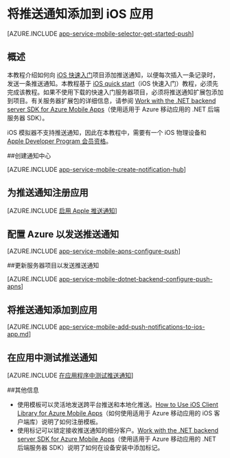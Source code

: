 <properties
	pageTitle="使用 Azure 移动应用将推送通知添加到 iOS 应用"
	description="了解如何使用 Azure 移动应用将推送通知发送到 iOS 应用。"
	services="app-service\mobile"
	documentationCenter="ios"
	manager="dwrede"
	editor=""
	authors="krisragh"/>

<tags
	ms.service="app-service-mobile"
	ms.workload="mobile"
	ms.tgt_pltfrm="mobile-ios"
	ms.devlang="objective-c"
	ms.topic="article"
	ms.date="06/28/2016"
	wacn.date="09/26/2016"
	ms.author="yuaxu"/>


# 将推送通知添加到 iOS 应用

[AZURE.INCLUDE [app-service-mobile-selector-get-started-push](../../includes/app-service-mobile-selector-get-started-push.md)]

## 概述
本教程介绍如何向 [iOS 快速入门]项目添加推送通知，以便每次插入一条记录时，发送一条推送通知。本教程基于 [iOS quick start]（iOS 快速入门）教程，必须先完成该教程。如果不使用下载的快速入门服务器项目，必须将推送通知扩展包添加到项目。有关服务器扩展包的详细信息，请参阅 [Work with the .NET backend server SDK for Azure Mobile Apps](/documentation/articles/app-service-mobile-dotnet-backend-how-to-use-server-sdk/)（使用适用于 Azure 移动应用的 .NET 后端服务器 SDK）。

iOS 模拟器不支持推送通知，因此在本教程中，需要有一个 iOS 物理设备和 [Apple Developer Program 会员资格](https://developer.apple.com/programs/ios/)。

##<a name="create-hub"></a>创建通知中心

[AZURE.INCLUDE [app-service-mobile-create-notification-hub](../../includes/app-service-mobile-create-notification-hub.md)]

## <a id="register"></a>为推送通知注册应用

[AZURE.INCLUDE [启用 Apple 推送通知](../../includes/enable-apple-push-notifications.md)]

## 配置 Azure 以发送推送通知

[AZURE.INCLUDE [app-service-mobile-apns-configure-push](../../includes/app-service-mobile-apns-configure-push.md)]

##<a id="update-server"></a>更新服务器项目以发送推送通知

[AZURE.INCLUDE [app-service-mobile-dotnet-backend-configure-push-apns](../../includes/app-service-mobile-dotnet-backend-configure-push-apns.md)]

## <a id="add-push"></a>将推送通知添加到应用

[AZURE.INCLUDE [app-service-mobile-add-push-notifications-to-ios-app.md](../../includes/app-service-mobile-add-push-notifications-to-ios-app.md)]

## <a id="test"></a>在应用中测试推送通知

[AZURE.INCLUDE [在应用程序中测试推送通知](../../includes/test-push-notifications-in-app.md)]

##<a id="more"></a>其他信息

* 使用模板可以灵活地发送跨平台推送和本地化推送。[How to Use iOS Client Library for Azure Mobile Apps](/documentation/articles/app-service-mobile-ios-how-to-use-client-library/#templates)（如何使用适用于 Azure 移动应用的 iOS 客户端库）说明了如何注册模板。
* 使用标记可以锁定接收推送通知的细分客户。[Work with the .NET backend server SDK for Azure Mobile Apps](/documentation/articles/app-service-mobile-dotnet-backend-how-to-use-server-sdk/#tags)（使用适用于 Azure 移动应用的 .NET 后端服务器 SDK）说明了如何在设备安装中添加标记。

<!-- Anchors.  -->
[Generate iOS certificate signing request]: #certificates
[Register your app and enable push notifications]: #register
[Create a provisioning profile for the app]: #profile
[Add push notifications to the app]: #add-push
[Configure your mobile backend to send push requests]: #configure
[Update the server to send push notifications]: #update-server
[Publish the mobile backend to Azure]: #publish-mobile-service
[Test your app]: #test-the-service

<!-- Images. -->

<!-- URLs. -->
[iOS quick start]: /documentation/articles/app-service-mobile-ios-get-started/
[iOS 快速入门]: /documentation/articles/app-service-mobile-ios-get-started/

<!---HONumber=Mooncake_0919_2016-->